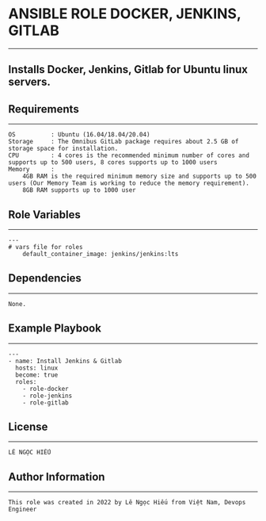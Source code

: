 # ANSIBLE ROLE DOCKER, JENKINS, GITLAB
-------------------------
## Installs Docker, Jenkins, Gitlab for Ubuntu linux servers.
## Requirements
-------------------------
    OS          : Ubuntu (16.04/18.04/20.04)
    Storage     : The Omnibus GitLab package requires about 2.5 GB of storage space for installation.
    CPU         : 4 cores is the recommended minimum number of cores and supports up to 500 users, 8 cores supports up to 1000 users
    Memory      : 
        4GB RAM is the required minimum memory size and supports up to 500 users (Our Memory Team is working to reduce the memory requirement).
        8GB RAM supports up to 1000 user

## Role Variables
-------------- 
    ---
    # vars file for roles
        default_container_image: jenkins/jenkins:lts 

## Dependencies
------------
    None.

## Example Playbook
----------------
    ---
    - name: Install Jenkins & Gitlab
      hosts: linux
      become: true  
      roles:
        - role-docker
        - role-jenkins
        - role-gitlab 
       
## License
-------
    LÊ NGỌC HIẾU

## Author Information
------------------

    This role was created in 2022 by Lê Ngọc Hiếu from Việt Nam, Devops Engineer

